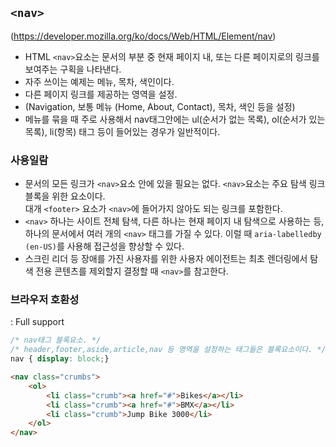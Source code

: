 ## ```<nav>```

(https://developer.mozilla.org/ko/docs/Web/HTML/Element/nav)
- HTML ```<nav>```요소는 문서의 부분 중 현재 페이지 내, 또는 다른 페이지로의 링크를 보여주는 구획을 나타낸다.
- 자주 쓰이는 예제는 메뉴, 목차, 색인이다.
- 다른 페이지 링크를 제공하는 영역을 설정.
- (Navigation, 보통 메뉴 (Home, About, Contact), 목차, 색인 등을 설정)
- 메뉴를 묶을 때 주로 사용해서 nav태그안에는 ul(순서가 없는 목록), ol(순서가 있는 목록), li(항목) 태그 등이 들어있는 경우가 일반적이다.


### 사용일람
- 문서의 모든 링크가 ```<nav>```요소 안에 있을 필요는 없다. ```<nav>```요소는 주요 탐색 링크 블록을 위한 요소이다. <br> 대개 ```<footer>``` 요소가 ```<nav>```에
들어가지 않아도 되는 링크를 포함한다.
- ```<nav>``` 하나는 사이트 전체 탐색, 다른 하나는 현재 페이지 내 탐색으로 사용하는 등, 하나의 문서에서 여러 개의 ```<nav>``` 태그를 가질 수 있다.
이럴 때 ```aria-labelledby (en-US)```를 사용해 접근성을 향상할 수 있다.
- 스크린 리더 등 장애를 가진 사용자를 위한 사용자 에이전트는 최초 렌더링에서 탐색 전용 콘텐츠를 제외할지 결정할 때 ```<nav>```를 참고한다.

### 브라우저 호환성
: Full support


```css
/* nav태그 블록요소. */
/* header,footer,aside,article,nav 등 영역을 설정하는 태그들은 블록요소이다. */
nav { display: block;}
```

```html
<nav class="crumbs">
    <ol>
        <li class="crumb"><a href="#">Bikes</a></li>
        <li class="crumb"><a href="#">BMX</a></li>
        <li class="crumb">Jump Bike 3000</li>
    </ol>
</nav>
```